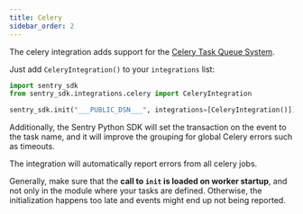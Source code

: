 ```yaml
---
title: Celery
sidebar_order: 2
---
```

<!-- WIZARD -->
The celery integration adds support for the [Celery Task Queue System](http://www.celeryproject.org/).

Just add ``CeleryIntegration()`` to your ``integrations`` list:

```python
import sentry_sdk
from sentry_sdk.integrations.celery import CeleryIntegration

sentry_sdk.init("___PUBLIC_DSN___", integrations=[CeleryIntegration()])
```

Additionally, the Sentry Python SDK will set the transaction on the event to the task name, and it will improve the grouping for global Celery errors such as timeouts.
<!-- ENDWIZARD -->

The integration will automatically report errors from all celery jobs.

Generally, make sure that the **call to `init` is loaded on worker startup**, and not only in the module where your tasks are defined. Otherwise, the initialization happens too late and events might end up not being reported.
